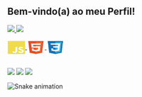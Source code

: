## Bem-vindo(a) ao meu Perfil!

 <div>
   <a href="https://github.com/oleoz1n">
   <img height="180em" src="https://github-readme-stats.vercel.app/api?username=oleoz1n&show_icons=true&theme=midnight-purple&include_all_commits=true&locale=pt-BR"/>
   <img height="180em" src="https://github-readme-stats.vercel.app/api/top-langs/?username=oleoz1n&layout=compact&theme=midnight-purple&locale=pt-BR&langs_count=6"/>

</div>
<div style="display: inline_block"><br>
  <img align="center" alt="Js" height="30" width="40" src="https://raw.githubusercontent.com/devicons/devicon/master/icons/javascript/javascript-plain.svg">
  <img align="center" alt="HTML" height="30" width="40" src="https://raw.githubusercontent.com/devicons/devicon/master/icons/html5/html5-original.svg">
  <img align="center" alt="CSS" height="30" width="40" src="https://raw.githubusercontent.com/devicons/devicon/master/icons/css3/css3-original.svg">
</div>
 
 <br>
 
<div> 

  <a href="https://www.instagram.com/oleoz1n/" target="_blank"><img src="https://img.shields.io/badge/-Instagram-%23E4405F?style=for-the-badge&logo=instagram&logoColor=white" target="_blank"></a>
  <a href = "mailto:leopity0@gmail.com"><img src="https://img.shields.io/badge/-Gmail-%23333?style=for-the-badge&logo=gmail&logoColor=white" target="_blank"></a>
  <a href="https://www.linkedin.com/in/oleoz1n/" target="_blank"><img src="https://img.shields.io/badge/-LinkedIn-%230077B5?style=for-the-badge&logo=linkedin&logoColor=white" target="_blank"></a> 
 
  ![Snake animation](https://github.com/oleoz1n/oleoz1n/blob/output/github-contribution-grid-snake.svg)

</div>
